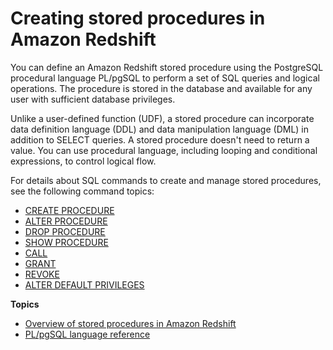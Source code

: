 # Creating stored procedures in Amazon Redshift<a name="stored-procedure-overview"></a>

You can define an Amazon Redshift stored procedure using the PostgreSQL procedural language PL/pgSQL to perform a set of SQL queries and logical operations\. The procedure is stored in the database and available for any user with sufficient database privileges\.  

Unlike a user\-defined function \(UDF\), a stored procedure can incorporate data definition language \(DDL\) and data manipulation language \(DML\) in addition to SELECT queries\. A stored procedure doesn't need to return a value\. You can use procedural language, including looping and conditional expressions, to control logical flow\. 

For details about SQL commands to create and manage stored procedures, see the following command topics:
+ [CREATE PROCEDURE](r_CREATE_PROCEDURE.md)
+ [ALTER PROCEDURE](r_ALTER_PROCEDURE.md)
+ [DROP PROCEDURE](r_DROP_PROCEDURE.md)
+ [SHOW PROCEDURE](r_SHOW_PROCEDURE.md)
+ [CALL](r_CALL_procedure.md)
+ [GRANT](r_GRANT.md)
+ [REVOKE](r_REVOKE.md)
+ [ALTER DEFAULT PRIVILEGES](r_ALTER_DEFAULT_PRIVILEGES.md)

**Topics**
+ [Overview of stored procedures in Amazon Redshift](stored-procedure-create.md)
+ [PL/pgSQL language reference](c_pl_pgSQL_reference.md)
